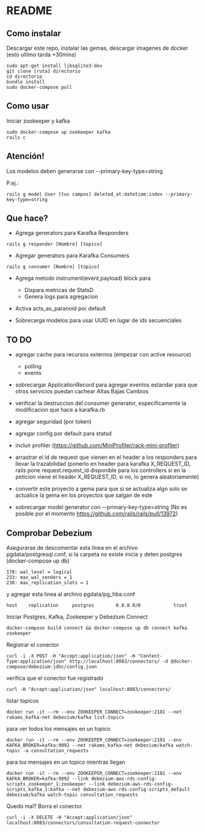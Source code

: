 # README

## Como instalar
Descargar este repo, instalar las gemas, descargar imagenes de docker (esto ultimo tarda +30mins)
```
sudo apt-get install libsqlite3-dev
git clone [ruta] directorio
cd directorio
bundle install
sudo docker-compose pull
```

## Como usar
Iniciar zookeeper y kafka
```
sudo docker-compose up zookeeper kafka
rails c
```

## Atención!
Los modelos deben generarse con --primary-key-type=string

P.ej.:
```
rails g model User [tus campos] deleted_at:datetime:index --primary-key-type=string
```

## Que hace?
* Agrega generators para Karafka Responders
```
rails g responder [Nombre] [topico]
```

* Agregar generators para Karafka Consumers
```
rails g consumer [Nombre] [topico]
```

* Agrega metodo instrument(event,payload) block para
    * Dispara metricas de StatsD
    * Genera logs para agregacion

* Activa acts_as_paranoid por default

* Sobrecarga modelos para usar UUID en lugar de ids secuenciales

## TO DO
* agregar cache para recursos externos (empezar con active resource)
    - polling
    - events

* sobrecargar ApplicationRecord para agregar eventos estandar para que otros servicios puedan cachear
    Altas
    Bajas
    Cambios

* verificar la destruccion del consumer generator, especificamente la modificacion que hace a karafka.rb

* agregar seguridad (por token)

* agregar config por default para statsd

* incluir profiler (https://github.com/MiniProfiler/rack-mini-profiler)

* arrastrar el id de request que vienen en el header a los responders para llevar la trazabilidad (ponerlo en header para karafka X_REQUEST_ID, rails pone request.request_id disponible para los controllers si en la peticion viene el header X_REQUEST_ID, si no, lo genera aleatoriamente)

* convertir este proyecto a gema para que si se actualiza algo solo se actualice la gema en los proyectos que salgan de este

* sobrecargar model generator con --primary-key-type=string  (No es posible por el momento https://github.com/rails/rails/pull/13972)


## Comprobar Debezium
Asegurarse de descomentar esta línea en el archivo pgdata/postgresql.conf, si la carpeta no existe inicia y deten postgres (docker-compose up db)
```
178: wal_level = logical
233: max_wal_senders = 1
238: max_replication_slots = 1
```

y agregar esta linea al archivo pgdata/pg_hba.conf
```
host    replication     postgres        0.0.0.0/0            trust
```

Iniciar Postgres, Kafka, Zookeeper y Debezium Connect
```
docker-compose build connect && docker-compose up db connect kafka zookeeper
```

Registrar el conector
```
curl -i -X POST -H "Accept:application/json" -H "Content-Type:application/json" http://localhost:8083/connectors/ -d @docker-compose/debezium-jdbc/config.json
```

verifica que el conector fue registrado
```
curl -H "Accept:application/json" localhost:8083/connectors/
```

listar topicos
```
docker run -it --rm --env ZOOKEEPER_CONNECT=zookeeper:2181 --net rakams_kafka-net debezium/kafka list-topics
```

para ver todos los mensajes en un topico
```
docker run -it --rm --env ZOOKEEPER_CONNECT=zookeeper:2181 --env KAFKA_BROKER=kafka:9092 --net rakams_kafka-net debezium/kafka watch-topic -a consultation_requests
```

para los mensajes en un topico mientras llegan
```
docker run -it --rm --env ZOOKEEPER_CONNECT=zookeeper:2181 --env KAFKA_BROKER=kafka:9092 --link debezium-aws-rds-config-scripts_zookeeper_1:zookeeper --link debezium-aws-rds-config-scripts_kafka_1:kafka --net debezium-aws-rds-config-scripts_default debezium/kafka watch-topic consultation_requests
```


Quedo mal? Borra el conector.
```
curl -i -X DELETE -H "Accept:application/json" localhost:8083/connectors/consultation-request-connector
```
